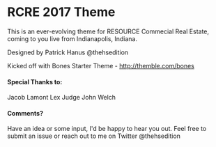 # RCRE 2017 Theme
This is an ever-evolving theme for RESOURCE Commecial Real Estate, coming to you live from Indianapolis, Indiana.

Designed by Patrick Hanus 
@thehsedition

Kicked off with Bones Starter Theme - http://themble.com/bones

#### Special Thanks to:
Jacob Lamont
Lex Judge
John Welch

#### Comments?
Have an idea or some input, I'd be happy to hear you out. Feel free to submit an issue or reach out to me on Twitter @thehsedition
